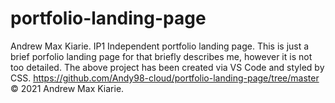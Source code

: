 # portfolio-landing-page
Andrew Max Kiarie.
IP1 Independent portfolio landing page.
This is just a brief porfolio landing page for that briefly describes me, however it is not too detailed.
The above project has been created via VS Code and styled by CSS.
https://github.com/Andy98-cloud/portfolio-landing-page/tree/master 
 © 2021 Andrew Max Kiarie.
